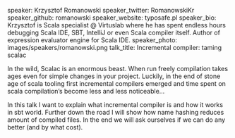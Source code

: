 speaker: Krzysztof Romanowski
speaker_twitter: RomanowskiKr
speaker_github: romanowski
speaker_website: typosafe.pl
speaker_bio: Krzysztof is Scala specialist @ Virtuslab where he has spent endless hours debugging Scala IDE, SBT, IntelliJ or even Scala compiler itself. Author of expression evaluator engine for Scala IDE.
speaker_photo: images/speakers/romanowski.png
talk_title: Incremental compiler: taming scalac



In the wild, Scalac is an enormous beast. When run freely compilation takes ages even for simple changes in your project. Luckily, in the end of stone age of scala tooling first incremental compilers emerged and time spent on scala compilation’s become less and less noticeable...

In this talk I want to explain what incremental compiler is and how it works in sbt world. Further down the road I will show how name hashing reduces amount of compiled files. In the end we will ask ourselves if we can do any better (and by what cost).